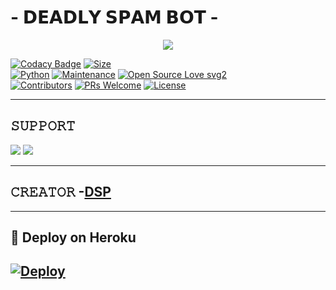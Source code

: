 #  - 𝗗𝗘𝗔𝗗𝗟𝗬 𝗦𝗣𝗔𝗠 𝗕𝗢𝗧 -

<p align="center">
  <img src="https://telegra.ph/file/e0fad27744428f1460d5c.jpg">
</p>


[![Codacy Badge](https://api.codacy.com/project/badge/Grade/f7c51539e67b483bb8d7749acca51d3a)](https://app.codacy.com/gh/Lord-DSP3/LorDSPAM-Robot10?utm_source=github.com&utm_medium=referral&utm_content=Lord-DSP3/LorDSPAM-Robot10&utm_campaign=Badge_Grade_Settings)
[![Size](https://img.shields.io/github/repo-size/Lord-DSP3?/LorDSPAM-Robot10?style=flat-square&color=green)](https://github.com/Lord-DSP3/LorDSPAM-Robot10/)   
[![Python](https://img.shields.io/badge/Python-v3.9-blue)](https://www.python.org/)
[![Maintenance](https://img.shields.io/badge/Maintained%3F-yes-green.svg)](https://github.com/Lord-DSP3/LorDSPAM-Robot10/graphs/commit-activity)
[![Open Source Love svg2](https://badges.frapsoft.com/os/v2/open-source.svg?v=103)](https://github.com/Lord-DSP3/LorDSPAM-Robot010)   
[![Contributors](https://img.shields.io/github/contributors/Lord-DSP3/LorDSPAM-Robot10?style=flat-square&color=green)](https://github.com/Lord-DSP3/LorDSPAM-Robot10/graphs/contributors)
[![PRs Welcome](https://img.shields.io/badge/PRs-welcome-brightgreen.svg?style=flat-square)](https://makeapullrequest.com)
[![License](https://img.shields.io/badge/License-AGPL-blue)](https://github.com/Lord-DSP3/LorDSPAM-Robot10/blob/main/LICENSE)

----


## 𝚂𝚄𝙿𝙿𝙾𝚁𝚃 
                          
<a href="https://t.me/Anime_Gaming_Chat_Global"><img src="https://img.shields.io/badge/Join-SUPPORT%20GROUP-red.svg?logo=Telegram"></a>
<a href="https://t.me/Anime_Hub_Fz"><img src="https://img.shields.io/badge/Join-SUPPORT%20CHANNEL-red.svg?logo=Telegram"></a>

-------------------------------------------------

## 𝙲𝚁𝙴𝙰𝚃𝙾𝚁 -[DSP](https://t.me/Lord_DSP_3)

-------------------------------------------------
## 🚀 Deploy on Heroku 
[![Deploy](https://www.herokucdn.com/deploy/button.svg)](https://heroku.com/deploy?template=https://github.com/Godfatherakkii/SAVAGE-BOTFATHER-SPAM)
------------------------------------------------


